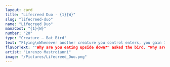 ```yaml
---
layout: card
title: "Lifecreed Duo - {1}{W}"
slug: "lifecreed-duo"
name: "Lifecreed Duo"
manaCost: "{1}{W}"
number: "20"
type: "Creature — Bat Bird"
text: "Flying\nWhenever another creature you control enters, you gain 1 life."
flavorText: ""Why are you eating upside down?" asked the bird. "Why are you eating upside up?" replied the bat."
artist: "Lorenzo Mastroianni"
image: "/Pictures/Lifecreed_Duo.png"
---
```


